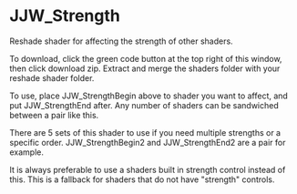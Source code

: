 # JJW_Strength
Reshade shader for affecting the strength of other shaders.

To download, click the green code button at the top right of this window, then click download zip. Extract and merge the shaders folder with your reshade shader folder.

To use, place JJW_StrengthBegin above to shader you want to affect, and put JJW_StrengthEnd after. Any number of shaders can be sandwiched between a pair like this.

There are 5 sets of this shader to use if you need multiple strengths or a specific order. JJW_StrengthBegin2 and JJW_StrengthEnd2 are a pair for example.

It is always preferable to use a shaders built in strength control instead of this. This is a fallback for shaders that do not have "strength" controls.
